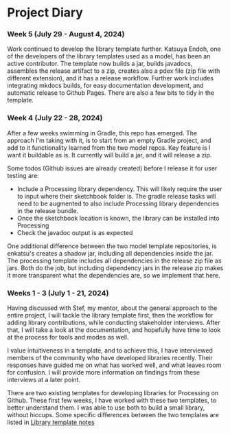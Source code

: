 # Project Diary

### Week 5 (July 29 - August 4, 2024)

Work continued to develop the library template further. Katsuya Endoh, one of the developers of the library templates used as a model, has been an active contributor. The template now builds a jar, builds javadocs, assembles the release artifact to a zip, creates also a pdex file (zip file with different extension), and it has a release workflow. Further work includes integrating mkdocs builds, for easy documentation development, and automatic release to Github Pages. There are also a few bits to tidy in the template.

### Week 4 (July 22 - 28, 2024)

After a few weeks swimming in Gradle, this repo has emerged. The approach I'm 
taking with it, is to start from an empty Gradle project, and add to it functionality
learned from the two model repos. Key feature is I want it buildable as is. It
currently will build a jar, and it will release a zip. 

Some todos (Github issues are already created) before I release it for user testing are:
- Include a Processing library dependency. This will likely require the user to 
input where their sketchbook folder is. The gradle release tasks will need to be
augmented to also include Processing library dependencies in the release bundle.
- Once the sketchbook location is known, the library can be installed into Processing
- Check the javadoc output is as expected

One additional difference between the two model template repositories, is enkatsu's
creates a shadow jar, including all dependencies inside the jar. The processing
template includes all dependencies in the release zip file as jars. Both do the job,
but including dependency jars in the release zip makes it more transparent what 
the dependencies are, so we implement that here.


### Weeks 1 - 3 (July 1 - 21, 2024)

Having discussed with Stef, my mentor, about the general approach to the entire 
project, I will tackle the library template first, then the workflow for adding 
library contributions, while conducting stakeholder interviews. After that, I will
take a look at the documentation, and hopefully have time to look at the process 
for tools and modes as well.

I value intuitiveness in a template, and to achieve this, I have interviewed 
members of the community who have developed libraries recently. Their responses 
have guided me on what has worked well, and what leaves room for confusion. I will 
provide more information on findings from these interviews at a later point.

There are two existing templates for developing libraries for Processing on 
Github. These first few weeks, I have worked with these two templates, to better 
understand them. I was able to use both to build a small library, without hiccups. Some specific 
differences between the two templates are listed in [Library template notes](Library_template_notes.md)